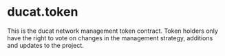# ducat.token
This is the ducat network management token contract. Token holders only have the right to vote on changes in the management strategy, additions and updates to the project.
